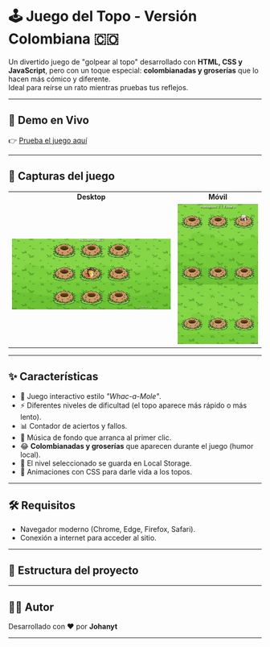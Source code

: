 # 🕹️ Juego del Topo - Versión Colombiana 🇨🇴

Un divertido juego de "golpear al topo" desarrollado con **HTML, CSS y JavaScript**, pero con un toque especial: **colombianadas y groserías** que lo hacen más cómico y diferente.  
Ideal para reírse un rato mientras pruebas tus reflejos.  

---

## 🚀 Demo en Vivo
👉 [Prueba el juego aquí](https://joganyt01.github.io/juego-topo/)

---

## 📸 Capturas del juego

<table>
  <tr>
    <td align="center"><b>Desktop</b></td>
    <td align="center"><b>Móvil</b></td>
  </tr>
  <tr>
    <td><img src="desktop.PNG" alt="Versión Desktop" width="400"></td>
    <td><img src="movil.jpg" alt="Versión Móvil" width="200"></td>
  </tr>
</table>

---

## ✨ Características

- 🎯 Juego interactivo estilo *"Whac-a-Mole"*.  
- ⚡️ Diferentes niveles de dificultad (el topo aparece más rápido o más lento).  
- 📊 Contador de aciertos y fallos.  
- 🎵 Música de fondo que arranca al primer clic.  
- 😂 **Colombianadas y groserías** que aparecen durante el juego (humor local).  
- 💾 El nivel seleccionado se guarda en Local Storage.  
- 🎨 Animaciones con CSS para darle vida a los topos.  

---

## 🛠️ Requisitos

- Navegador moderno (Chrome, Edge, Firefox, Safari).  
- Conexión a internet para acceder al sitio.  

---

## 📂 Estructura del proyecto

---

## 👨‍💻 Autor

Desarrollado con ❤️ por **Johanyt**  

---


